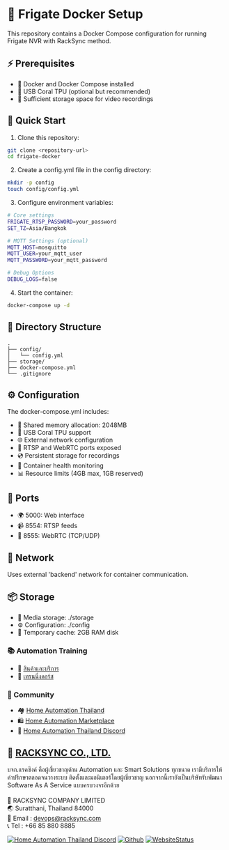 # 🎥 Frigate Docker Setup

This repository contains a Docker Compose configuration for running Frigate NVR with RackSync method.

## ⚡ Prerequisites

- 🐳 Docker and Docker Compose installed
- 🔌 USB Coral TPU (optional but recommended)
- 💾 Sufficient storage space for video recordings

## 🚀 Quick Start

1. Clone this repository:
```bash
git clone <repository-url>
cd frigate-docker
```

2. Create a config.yml file in the config directory:
```bash
mkdir -p config
touch config/config.yml
```

3. Configure environment variables:
```bash
# Core settings
FRIGATE_RTSP_PASSWORD=your_password
SET_TZ=Asia/Bangkok

# MQTT Settings (optional)
MQTT_HOST=mosquitto
MQTT_USER=your_mqtt_user
MQTT_PASSWORD=your_mqtt_password

# Debug Options
DEBUG_LOGS=false
```

4. Start the container:
```bash
docker-compose up -d
```

## 📁 Directory Structure

```
.
├── config/
│   └── config.yml
├── storage/
├── docker-compose.yml
└── .gitignore
```

## ⚙️ Configuration

The docker-compose.yml includes:
- 🧠 Shared memory allocation: 2048MB
- 🎯 USB Coral TPU support
- 🌐 External network configuration
- 📡 RTSP and WebRTC ports exposed
- 💿 Persistent storage for recordings
- 🏥 Container health monitoring
- 📊 Resource limits (4GB max, 1GB reserved)

## 🔌 Ports

- 🌍 5000: Web interface
- 📹 8554: RTSP feeds
- 🌊 8555: WebRTC (TCP/UDP)

## 🔗 Network

Uses external 'backend' network for container communication.

## 📦 Storage

- 📼 Media storage: ./storage
- ⚙️ Configuration: ./config
- 💫 Temporary cache: 2GB RAM disk

### 📚 Automation Training

- 🛒 [สินค้าและบริการ](http://racksync.com)
- 📖 [เทรนนิ่งคอร์ส](https://facebook.com/racksync)

### 👥 Community

- 🏘️ [Home Automation Thailand](https://www.facebook.com/groups/hathailand)
- 🛍️ [Home Automation Marketplace](https://www.facebook.com/groups/hatmarketplace)
- 💬 [Home Automation Thailand Discord](https://discord.gg/Wc5CwnWkp4) 

## 🏢 [RACKSYNC CO., LTD.](https://racksync.com)

บจก.แรคซิงค์ คือผู้เชี่ยวชาญด้าน Automation และ Smart Solutions ทุกขนาด เรามีบริการให้คำปรึกษาตลอดจนวางระบบ ติดตั้งและมอนิเตอร์โดยผู้เชี่ยวชาญ นอกจากนี้เรายังเป็นบริษัทรับพัฒนา Software As A Service แบบครบวงจรอีกด้วย
\
\
📍 RACKSYNC COMPANY LIMITED \
🌏 Suratthani, Thailand 84000 \
📧 Email : devops@racksync.com \
📞 Tel : +66 85 880 8885 

[![Home Automation Thailand Discord](https://img.shields.io/discord/986181205504438345?style=for-the-badge)](https://discord.gg/Wc5CwnWkp4) [![Github](https://img.shields.io/github/followers/racksync?style=for-the-badge)](https://github.com/racksync) 
[![WebsiteStatus](https://img.shields.io/website?down_color=grey&down_message=Offline&style=for-the-badge&up_color=green&up_message=Online&url=https%3A%2F%2Fracksync.com)](https://racksync.com)



